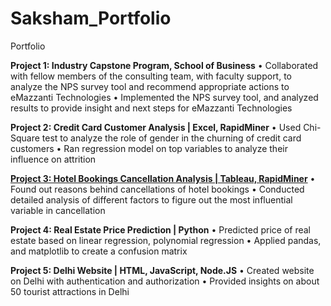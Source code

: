 # Saksham_Portfolio
Portfolio

**Project 1: Industry Capstone Program, School of Business**
•	Collaborated with fellow members of the consulting team, with faculty support, to analyze the NPS survey tool and recommend appropriate actions to eMazzanti Technologies
•	Implemented the NPS survey tool, and analyzed results to provide insight and next steps for eMazzanti Technologies

**Project 2: Credit Card Customer Analysis | Excel, RapidMiner**
•	Used Chi-Square test to analyze the role of gender in the churning of credit card customers
•	Ran regression model on top variables to analyze their influence on attrition

**[Project 3: Hotel Bookings Cancellation Analysis | Tableau, RapidMiner](https://github.com/sakshambansal-us/Hotel-bookings-cancellation-analysis)**
•	Found out reasons behind cancellations of hotel bookings
•	Conducted detailed analysis of different factors to figure out the most influential variable in cancellation

**Project 4: Real Estate Price Prediction | Python**
•	Predicted price of real estate based on linear regression, polynomial regression
•	Applied pandas, and matplotlib to create a confusion matrix

**Project 5: Delhi Website | HTML, JavaScript, Node.JS**
•	Created website on Delhi with authentication and authorization
•	Provided insights on about 50 tourist attractions in Delhi
